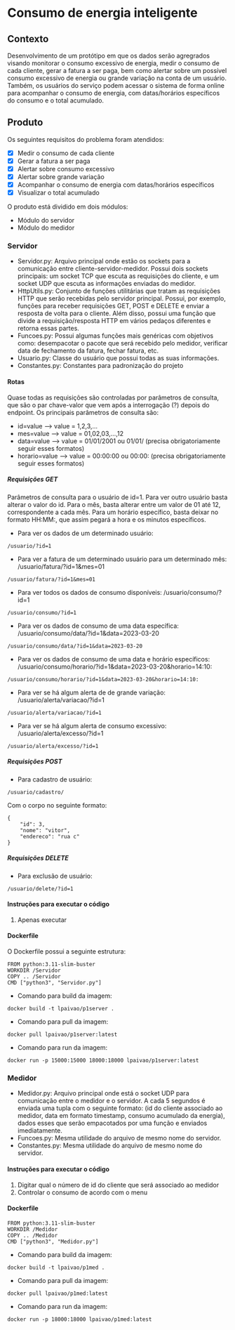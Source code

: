 # Consumo de energia inteligente

## Contexto
Desenvolvimento de um protótipo em que os dados serão agregrados visando monitorar o consumo excessivo de energia, medir o consumo de cada cliente, gerar a fatura a ser paga, bem como alertar sobre um possível consumo excessivo de energia ou grande variação na conta de um usuário. Também, os usuários do serviço podem acessar o sistema de forma online para acompanhar o consumo de energia, com datas/horários específicos do consumo e o total acumulado.

## Produto
Os seguintes requisitos do problema foram atendidos:

- [x] Medir o consumo de cada cliente
- [x] Gerar a fatura a ser paga
- [x] Alertar sobre consumo excessivo
- [x] Alertar sobre grande variação
- [x] Acompanhar o consumo de energia com datas/horários específicos
- [x] Visualizar o total acumulado

O produto está dividido em dois módulos:
- Módulo do servidor
- Módulo do medidor

### Servidor

- Servidor.py: Arquivo principal onde estão os sockets para a comunicação entre cliente-servidor-medidor. Possui dois sockets principais: um socket TCP que escuta as requisições do cliente, e um socket UDP que escuta as informações enviadas do medidor.
- HttpUtils.py: Conjunto de funções utilitárias que tratam as requisições HTTP que serão recebidas pelo servidor principal. Possui, por exemplo, funções para receber requisições GET, POST e DELETE e enviar a resposta de volta para o cliente. Além disso, possui uma função que divide a requisição/resposta HTTP em vários pedaços diferentes e retorna essas partes.
- Funcoes.py: Possui algumas funções mais genéricas com objetivos como: desempacotar o pacote que será recebido pelo medidor, verificar data de fechamento da fatura, fechar fatura, etc.
- Usuario.py: Classe do usuário que possui todas as suas informações.
- Constantes.py: Constantes para padronização do projeto

#### Rotas
Quase todas as requisições são controladas por parâmetros de consulta, que são o par chave-valor que vem após a interrogação (?) depois do endpoint. Os principais parâmetros de consulta são:
- id=value --> value = 1,2,3,...
- mes=value --> value = 01,02,03,...,12
- data=value --> value = 01/01/2001 ou 01/01/ (precisa obrigatoriamente seguir esses formatos)
- horario=value -->  value = 00:00:00 ou 00:00: (precisa obrigatoriamente seguir esses formatos)
##### Requisições GET
Parâmetros de consulta para o usuário de id=1. Para ver outro usuário basta alterar o valor do id. Para o mês, basta alterar entre um valor de 01 até 12, correspondente a cada mês. Para um horário específico, basta deixar no formato HH:MM:, que assim pegará a hora e os minutos específicos.
- Para ver os dados de um determinado usuário: 
```console
/usuario/?id=1
```
- Para ver a fatura de um determinado usuário para um determinado mês: /usuario/fatura/?id=1&mes=01
```console
/usuario/fatura/?id=1&mes=01
```
- Para ver todos os dados de consumo disponíveis: /usuario/consumo/?id=1
```console
/usuario/consumo/?id=1
```
- Para ver os dados de consumo de uma data específica: /usuario/consumo/data/?id=1&data=2023-03-20
```console
/usuario/consumo/data/?id=1&data=2023-03-20
```
- Para ver os dados de consumo de uma data e horário específicos: /usuario/consumo/horario/?id=1&data=2023-03-20&horario=14:10:
```console
/usuario/consumo/horario/?id=1&data=2023-03-20&horario=14:10:
```
- Para ver se há algum alerta de de grande variação: /usuario/alerta/variacao/?id=1
```console
/usuario/alerta/variacao/?id=1
```
- Para ver se há algum alerta de consumo excessivo: /usuario/alerta/excesso/?id=1
```console
/usuario/alerta/excesso/?id=1
```

##### Requisições POST
- Para cadastro de usuário:
```console
/usuario/cadastro/
```
Com o corpo no seguinte formato:
```console
{
    "id": 3,
    "nome": "vitor",
    "endereco": "rua c"
}
```
##### Requisições DELETE
- Para exclusão de usuário:
```console
/usuario/delete/?id=1
```

#### Instruções para executar o código
1. Apenas executar
#### Dockerfile
O Dockerfile possui a seguinte estrutura:
```console
FROM python:3.11-slim-buster
WORKDIR /Servidor
COPY .. /Servidor
CMD ["python3", "Servidor.py"]
```

- Comando para build da imagem:
```console
docker build -t lpaivao/p1server .
```
- Comando para pull da imagem:
```console
docker pull lpaivao/p1server:latest
```
- Comando para run da imagem:
```console
docker run -p 15000:15000 18000:18000 lpaivao/p1server:latest
```
### Medidor

- Medidor.py: Arquivo principal onde está o socket UDP para comunicação entre o medidor e o servidor. A cada 5 segundos é enviada uma tupla com o seguinte formato: (id do cliente associado ao medidor, data em formato timestamp, consumo acumulado da energia), dados esses que serão empacotados por uma função e enviados imediatamente.
- Funcoes.py: Mesma utilidade do arquivo de mesmo nome do servidor.
- Constantes.py: Mesma utilidade do arquivo de mesmo nome do servidor.

#### Instruções para executar o código
1. Digitar qual o número de id do cliente que será associado ao medidor
2. Controlar o consumo de acordo com o menu

#### Dockerfile
```console
FROM python:3.11-slim-buster
WORKDIR /Medidor
COPY .. /Medidor
CMD ["python3", "Medidor.py"]
```
- Comando para build da imagem:
```console
docker build -t lpaivao/p1med .
```
- Comando para pull da imagem:
```console
docker pull lpaivao/p1med:latest
```
- Comando para run da imagem:
```console
docker run -p 18000:18000 lpaivao/p1med:latest
```
